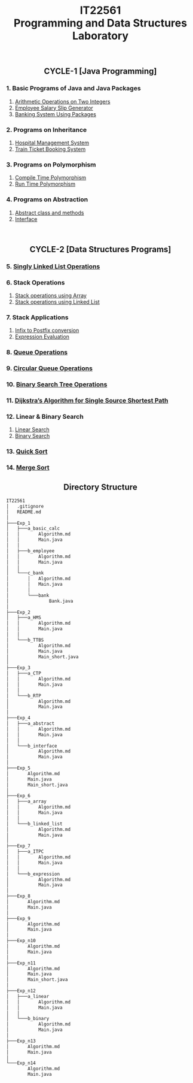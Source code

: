 <h1 align="center">IT22561 <br> Programming and Data Structures Laboratory</h1>
<br>
<h2 align="center">CYCLE-1 [Java Programming]</h2>

### 1. Basic Programs of Java and Java Packages
1. [Arithmetic Operations on Two Integers](Exp_1/a_basic_calc)
2. [Employee Salary Slip Generator](Exp_1/b_employee)
3. [Banking System Using Packages](Exp_1/c_bank)

### 2. Programs on Inheritance
1. [Hospital Management System](Exp_2/a_HMS)
2. [Train Ticket Booking System](Exp_2/b_TTBS)

### 3. Programs on Polymorphism
1. [Compile Time Polymorphism](Exp_3/a_CTP)
2. [Run Time Polymorphism](Exp_3/b_RTP)

### 4. Programs on Abstraction
1. [Abstract class and methods](Exp_4/a_abstract)
2. [Interface](Exp_4/b_interface)

<br>
<h2 align="center">CYCLE-2 [Data Structures Programs]</h2>

### 5. [Singly Linked List Operations](Exp_5)

### 6. Stack Operations
1. [Stack operations using Array](Exp_6/a_array)
2. [Stack operations using Linked List](Exp_6/b_linked_list)

### 7. Stack Applications
1. [Infix to Postfix conversion](Exp_7/a_ITPC)
2. [Expression Evaluation](Exp_7/b_expression)

### 8. [Queue Operations](Exp_8)

### 9. [Circular Queue Operations](Exp_9)

### 10. [Binary Search Tree Operations](Exp_10)

### 11. [Dijkstra’s Algorithm for Single Source Shortest Path](Exp_11)

### 12. Linear & Binary Search
1. [Linear Search](Exp_12/a_linear)
2. [Binary Search](Exp_12/b_binary)

### 13. [Quick Sort](Exp_13)

### 14. [Merge Sort](Exp_14)

<h2 align="center">Directory Structure</h2>

```bash
IT22561
│   .gitignore
│   README.md
│
├───Exp_1
│   ├───a_basic_calc
│   │       Algorithm.md     
│   │       Main.java        
│   │
│   ├───b_employee
│   │       Algorithm.md     
│   │       Main.java        
│   │
│   └───c_bank
│       │   Algorithm.md     
│       │   Main.java        
│       │
│       └───bank
│               Bank.java    
│
├───Exp_2
│   ├───a_HMS
│   │       Algorithm.md     
│   │       Main.java        
│   │
│   └───b_TTBS
│           Algorithm.md     
│           Main.java        
│           Main_short.java  
│
├───Exp_3
│   ├───a_CTP
│   │       Algorithm.md     
│   │       Main.java        
│   │
│   └───b_RTP
│           Algorithm.md
│           Main.java   
│
├───Exp_4
│   ├───a_abstract
│   │       Algorithm.md
│   │       Main.java
│   │
│   └───b_interface
│           Algorithm.md
│           Main.java
│
├───Exp_5
│       Algorithm.md
│       Main.java
│       Main_short.java
│
├───Exp_6
│   ├───a_array
│   │       Algorithm.md
│   │       Main.java
│   │
│   └───b_linked_list
│           Algorithm.md
│           Main.java
│
├───Exp_7
│   ├───a_ITPC
│   │       Algorithm.md
│   │       Main.java
│   │
│   └───b_expression
│           Algorithm.md
│           Main.java
│
├───Exp_8
│       Algorithm.md
│       Main.java
│
├───Exp_9
│       Algorithm.md
│       Main.java
│
├───Exp_n10
│       Algorithm.md
│       Main.java
│
├───Exp_n11
│       Algorithm.md
│       Main.java
│       Main_short.java
│
├───Exp_n12
│   ├───a_linear
│   │       Algorithm.md
│   │       Main.java
│   │
│   └───b_binary
│           Algorithm.md
│           Main.java
│
├───Exp_n13
│       Algorithm.md
│       Main.java
│
└───Exp_n14
        Algorithm.md
        Main.java
```